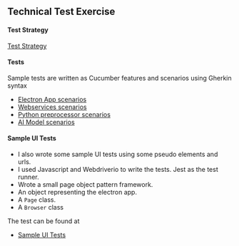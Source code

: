 ## Technical Test Exercise

#### Test Strategy
[Test Strategy](TestStrategy.md) 

#### Tests
Sample tests are written as Cucumber features and scenarios using Gherkin syntax

* [Electron App scenarios](features/electron_app.feature)
* [Webservices scenarios](features/webservices.feature)
* [Python preprocessor scenarios](features/python_preprocessor.feature)
* [AI Model scenarios](features/ai_model.feature)

#### Sample UI Tests
* I also wrote some sample UI tests using some pseudo elements and urls. 
* I used Javascript and Webdriverio to write the tests. Jest as the test runner.
* Wrote a small page object pattern framework. 
* An object representing the electron app. 
* A `Page` class.
* A `Browser` class 

The test can be found at
* [Sample UI Tests](test/electron-app.test.js)
